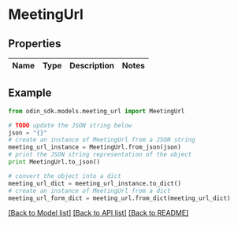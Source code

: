# MeetingUrl


## Properties

Name | Type | Description | Notes
------------ | ------------- | ------------- | -------------

## Example

```python
from odin_sdk.models.meeting_url import MeetingUrl

# TODO update the JSON string below
json = "{}"
# create an instance of MeetingUrl from a JSON string
meeting_url_instance = MeetingUrl.from_json(json)
# print the JSON string representation of the object
print MeetingUrl.to_json()

# convert the object into a dict
meeting_url_dict = meeting_url_instance.to_dict()
# create an instance of MeetingUrl from a dict
meeting_url_form_dict = meeting_url.from_dict(meeting_url_dict)
```
[[Back to Model list]](../README.md#documentation-for-models) [[Back to API list]](../README.md#documentation-for-api-endpoints) [[Back to README]](../README.md)


